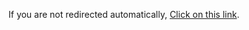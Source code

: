 
<html>
<head>
    <title>Redirecting...</title>
</head>
<body>
    <script type="text/javascript">
        window.onload = function() {
            window.open("http://valhallacloud.ddns.net:8123/", "_blank");
        };
    </script>
    <p>If you are not redirected automatically,  <a href="http://valhallacloud.ddns.net:8123/" target="_blank">Click on this link</a>.</p>
</body>
</html>
